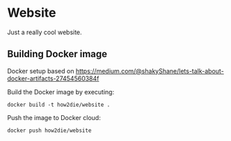 # Website

Just a really cool website.

## Building Docker image

Docker setup based on https://medium.com/@shakyShane/lets-talk-about-docker-artifacts-27454560384f

Build the Docker image by executing:

`docker build -t how2die/website .`

Push the image to Docker cloud:

`docker push how2die/website`

